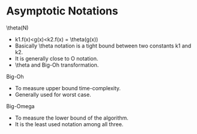 # Asymptotic Notations

\theta(N)
* k1.f(x)<g(x)<k2.f(x) = \theta(g(x))
* Basically \theta notation is a tight bound between two constants k1 and k2.
* It is generally close to O notation.
* \theta and Big-Oh transformation.

Big-Oh
* To measure upper bound time-complexity.
* Generally used for worst case.

Big-Omega
* To measure the lower bound of the algorithm.
* It is the least used notation among all three.


